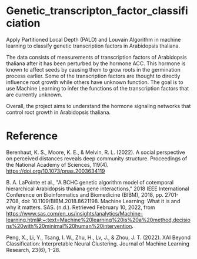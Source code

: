 # Genetic_transcripton_factor_classificiation
Apply Partitioned Local Depth (PALD) and Louvain Algorithm in machine learning to classify genetic transcription factors in Arabidopsis thaliana.

The data consists of measurements of transcription factors of Arabidopsis thaliana after it has been perturbed by the hormone ACC. This hormone is known to affect seeds by causing them to grow roots in the germination process earlier. Some of the transcription factors are thought to directly influence root growth while others have unknown function. The goal is to use Machine Learning to infer the functions of the transcription factors that are currently unknown. 

Overall, the project aims to understand the hormone signaling networks that control root growth in Arabidopsis thaliana.

# Reference
Berenhaut, K. S., Moore, K. E., & Melvin, R. L. (2022). A social perspective on perceived distances reveals deep community structure. Proceedings of the National Academy of Sciences, 119(4). https://doi.org/10.1073/pnas.2003634119 

B. A. LaPointe et al., "A BCHC genetic algorithm model of cotemporal hierarchical Arabidopsis thaliana gene interactions," 2018 IEEE International Conference on Bioinformatics and Biomedicine (BIBM), 2018, pp. 2701-2708, doi: 10.1109/BIBM.2018.8621198.
Machine Learning: What it is and why it matters. SAS. (n.d.). Retrieved February 10, 2022, from https://www.sas.com/en_us/insights/analytics/Machine-learning.html#:~:text=Machine%20learning%20is%20a%20method,decisions%20with%20minimal%20human%20intervention. 

Peng, X., Li, Y., Tsang, I. W., Zhu, H., Lv, J., & Zhou, J. T. (2022). XAI Beyond Classification: Interpretable Neural Clustering. Journal of Machine Learning Research, 23(6), 1–28.

